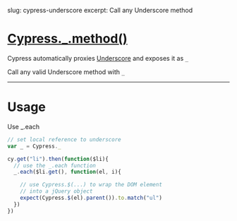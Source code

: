 slug: cypress-underscore
excerpt: Call any Underscore method

# [Cypress._.method()](#usage)

Cypress automatically proxies [Underscore](http://underscorejs.org/) and exposes it as `_`

Call any valid Underscore method with `_`

***

# Usage

Use _.each

```javascript
// set local reference to underscore
var _ = Cypress._

cy.get("li").then(function($li){
  // use the _.each function
  _.each($li.get(), function(el, i){

    // use Cypress.$(...) to wrap the DOM element
    // into a jQuery object
    expect(Cypress.$(el).parent()).to.match("ul")
  })
})
```